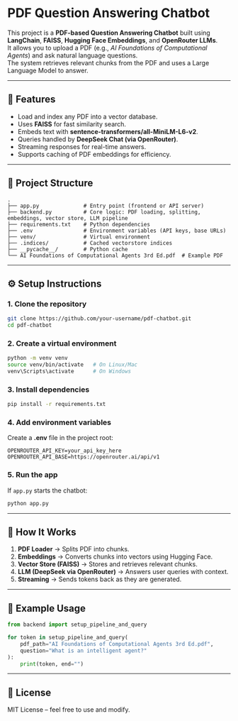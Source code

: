 # PDF Question Answering Chatbot  

This project is a **PDF-based Question Answering Chatbot** built using **LangChain**, **FAISS**, **Hugging Face Embeddings**, and **OpenRouter LLMs**.  
It allows you to upload a PDF (e.g., *AI Foundations of Computational Agents*) and ask natural language questions.  
The system retrieves relevant chunks from the PDF and uses a Large Language Model to answer.  

---

## 🚀 Features  
- Load and index any PDF into a vector database.  
- Uses **FAISS** for fast similarity search.  
- Embeds text with **sentence-transformers/all-MiniLM-L6-v2**.  
- Queries handled by **DeepSeek Chat (via OpenRouter)**.  
- Streaming responses for real-time answers.  
- Supports caching of PDF embeddings for efficiency.  

---

## 📂 Project Structure  
```
.
├── app.py              # Entry point (frontend or API server)
├── backend.py          # Core logic: PDF loading, splitting, embeddings, vector store, LLM pipeline
├── requirements.txt    # Python dependencies
├── .env                # Environment variables (API keys, base URLs)
├── venv/               # Virtual environment
├── .indices/           # Cached vectorstore indices
├── __pycache__/        # Python cache
└── AI Foundations of Computational Agents 3rd Ed.pdf  # Example PDF
```

---

## ⚙️ Setup Instructions  

### 1. Clone the repository  
```bash
git clone https://github.com/your-username/pdf-chatbot.git
cd pdf-chatbot
```

### 2. Create a virtual environment  
```bash
python -m venv venv
source venv/bin/activate   # On Linux/Mac
venv\Scripts\activate      # On Windows
```

### 3. Install dependencies  
```bash
pip install -r requirements.txt
```

### 4. Add environment variables  
Create a **.env** file in the project root:  
```env
OPENROUTER_API_KEY=your_api_key_here
OPENROUTER_API_BASE=https://openrouter.ai/api/v1
```

### 5. Run the app  
If `app.py` starts the chatbot:  
```bash
python app.py
```

---

## 🧠 How It Works  
1. **PDF Loader** → Splits PDF into chunks.  
2. **Embeddings** → Converts chunks into vectors using Hugging Face.  
3. **Vector Store (FAISS)** → Stores and retrieves relevant chunks.  
4. **LLM (DeepSeek via OpenRouter)** → Answers user queries with context.  
5. **Streaming** → Sends tokens back as they are generated.  

---

## 📌 Example Usage  
```python
from backend import setup_pipeline_and_query

for token in setup_pipeline_and_query(
    pdf_path="AI Foundations of Computational Agents 3rd Ed.pdf",
    question="What is an intelligent agent?"
):
    print(token, end="")
```

---

## 📜 License  
MIT License – feel free to use and modify.  
